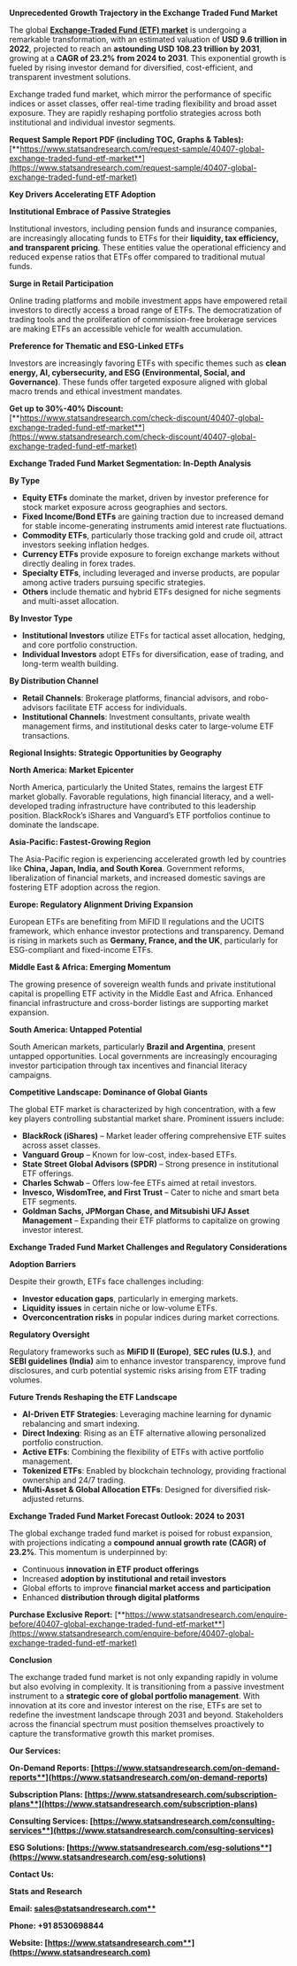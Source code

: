 ﻿**Unprecedented Growth Trajectory in the Exchange Traded Fund Market**

The global [**Exchange-Traded Fund (ETF) market**](https://www.statsandresearch.com/report/40407-global-exchange-traded-fund-etf-market) is undergoing a remarkable transformation, with an estimated valuation of **USD 9.6 trillion in 2022**, projected to reach an **astounding USD 108.23 trillion by 2031**, growing at a **CAGR of 23.2% from 2024 to 2031**. This exponential growth is fueled by rising investor demand for diversified, cost-efficient, and transparent investment solutions.

Exchange traded fund market, which mirror the performance of specific indices or asset classes, offer real-time trading flexibility and broad asset exposure. They are rapidly reshaping portfolio strategies across both institutional and individual investor segments.

**Request Sample Report PDF (including TOC, Graphs & Tables):** [**https://www.statsandresearch.com/request-sample/40407-global-exchange-traded-fund-etf-market**](https://www.statsandresearch.com/request-sample/40407-global-exchange-traded-fund-etf-market)

**Key Drivers Accelerating ETF Adoption**

**Institutional Embrace of Passive Strategies**

Institutional investors, including pension funds and insurance companies, are increasingly allocating funds to ETFs for their **liquidity, tax efficiency, and transparent pricing**. These entities value the operational efficiency and reduced expense ratios that ETFs offer compared to traditional mutual funds.

**Surge in Retail Participation**

Online trading platforms and mobile investment apps have empowered retail investors to directly access a broad range of ETFs. The democratization of trading tools and the proliferation of commission-free brokerage services are making ETFs an accessible vehicle for wealth accumulation.

**Preference for Thematic and ESG-Linked ETFs**

Investors are increasingly favoring ETFs with specific themes such as **clean energy, AI, cybersecurity, and ESG (Environmental, Social, and Governance)**. These funds offer targeted exposure aligned with global macro trends and ethical investment mandates.

**Get up to 30%-40% Discount:** [**https://www.statsandresearch.com/check-discount/40407-global-exchange-traded-fund-etf-market**](https://www.statsandresearch.com/check-discount/40407-global-exchange-traded-fund-etf-market)

**Exchange Traded Fund Market Segmentation: In-Depth Analysis**

**By Type**

- **Equity ETFs** dominate the market, driven by investor preference for stock market exposure across geographies and sectors.
- **Fixed Income/Bond ETFs** are gaining traction due to increased demand for stable income-generating instruments amid interest rate fluctuations.
- **Commodity ETFs**, particularly those tracking gold and crude oil, attract investors seeking inflation hedges.
- **Currency ETFs** provide exposure to foreign exchange markets without directly dealing in forex trades.
- **Specialty ETFs**, including leveraged and inverse products, are popular among active traders pursuing specific strategies.
- **Others** include thematic and hybrid ETFs designed for niche segments and multi-asset allocation.

**By Investor Type**

- **Institutional Investors** utilize ETFs for tactical asset allocation, hedging, and core portfolio construction.
- **Individual Investors** adopt ETFs for diversification, ease of trading, and long-term wealth building.

**By Distribution Channel**

- **Retail Channels**: Brokerage platforms, financial advisors, and robo-advisors facilitate ETF access for individuals.
- **Institutional Channels**: Investment consultants, private wealth management firms, and institutional desks cater to large-volume ETF transactions.

**Regional Insights: Strategic Opportunities by Geography**

**North America: Market Epicenter**

North America, particularly the United States, remains the largest ETF market globally. Favorable regulations, high financial literacy, and a well-developed trading infrastructure have contributed to this leadership position. BlackRock’s iShares and Vanguard’s ETF portfolios continue to dominate the landscape.

**Asia-Pacific: Fastest-Growing Region**

The Asia-Pacific region is experiencing accelerated growth led by countries like **China, Japan, India, and South Korea**. Government reforms, liberalization of financial markets, and increased domestic savings are fostering ETF adoption across the region.

**Europe: Regulatory Alignment Driving Expansion**

European ETFs are benefiting from MiFID II regulations and the UCITS framework, which enhance investor protections and transparency. Demand is rising in markets such as **Germany, France, and the UK**, particularly for ESG-compliant and fixed-income ETFs.

**Middle East & Africa: Emerging Momentum**

The growing presence of sovereign wealth funds and private institutional capital is propelling ETF activity in the Middle East and Africa. Enhanced financial infrastructure and cross-border listings are supporting market expansion.

**South America: Untapped Potential**

South American markets, particularly **Brazil and Argentina**, present untapped opportunities. Local governments are increasingly encouraging investor participation through tax incentives and financial literacy campaigns.

**Competitive Landscape: Dominance of Global Giants**

The global ETF market is characterized by high concentration, with a few key players controlling substantial market share. Prominent issuers include:

- **BlackRock (iShares)** – Market leader offering comprehensive ETF suites across asset classes.
- **Vanguard Group** – Known for low-cost, index-based ETFs.
- **State Street Global Advisors (SPDR)** – Strong presence in institutional ETF offerings.
- **Charles Schwab** – Offers low-fee ETFs aimed at retail investors.
- **Invesco, WisdomTree, and First Trust** – Cater to niche and smart beta ETF segments.
- **Goldman Sachs, JPMorgan Chase, and Mitsubishi UFJ Asset Management** – Expanding their ETF platforms to capitalize on growing investor interest.

**Exchange Traded Fund Market Challenges and Regulatory Considerations**

**Adoption Barriers**

Despite their growth, ETFs face challenges including:

- **Investor education gaps**, particularly in emerging markets.
- **Liquidity issues** in certain niche or low-volume ETFs.
- **Overconcentration risks** in popular indices during market corrections.

**Regulatory Oversight**

Regulatory frameworks such as **MiFID II (Europe)**, **SEC rules (U.S.)**, and **SEBI guidelines (India)** aim to enhance investor transparency, improve fund disclosures, and curb potential systemic risks arising from ETF trading volumes.

**Future Trends Reshaping the ETF Landscape**

- **AI-Driven ETF Strategies**: Leveraging machine learning for dynamic rebalancing and smart indexing.
- **Direct Indexing**: Rising as an ETF alternative allowing personalized portfolio construction.
- **Active ETFs**: Combining the flexibility of ETFs with active portfolio management.
- **Tokenized ETFs**: Enabled by blockchain technology, providing fractional ownership and 24/7 trading.
- **Multi-Asset & Global Allocation ETFs**: Designed for diversified risk-adjusted returns.

**Exchange Traded Fund Market Forecast Outlook: 2024 to 2031**

The global exchange traded fund market is poised for robust expansion, with projections indicating a **compound annual growth rate (CAGR) of 23.2%**. This momentum is underpinned by:

- Continuous **innovation in ETF product offerings**
- Increased **adoption by institutional and retail investors**
- Global efforts to improve **financial market access and participation**
- Enhanced **distribution through digital platforms**

**Purchase Exclusive Report:** [**https://www.statsandresearch.com/enquire-before/40407-global-exchange-traded-fund-etf-market**](https://www.statsandresearch.com/enquire-before/40407-global-exchange-traded-fund-etf-market)

**Conclusion**

The exchange traded fund market is not only expanding rapidly in volume but also evolving in complexity. It is transitioning from a passive investment instrument to a **strategic core of global portfolio management**. With innovation at its core and investor interest on the rise, ETFs are set to redefine the investment landscape through 2031 and beyond. Stakeholders across the financial spectrum must position themselves proactively to capture the transformative growth this market promises.

**Our Services:**

**On-Demand Reports: [https://www.statsandresearch.com/on-demand-reports**](https://www.statsandresearch.com/on-demand-reports)**

**Subscription Plans: [https://www.statsandresearch.com/subscription-plans**](https://www.statsandresearch.com/subscription-plans)**

**Consulting Services: [https://www.statsandresearch.com/consulting-services**](https://www.statsandresearch.com/consulting-services)**

**ESG Solutions: [https://www.statsandresearch.com/esg-solutions**](https://www.statsandresearch.com/esg-solutions)**

**Contact Us:**

**Stats and Research**

**Email: [sales@statsandresearch.com**](mailto:sales@statsandresearch.com)**

**Phone: +91 8530698844**

**Website: [https://www.statsandresearch.com**](https://www.statsandresearch.com)**
